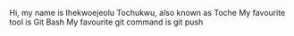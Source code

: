 Hi, my name is Ihekwoejeolu Tochukwu, also known as Toche
My favourite tool is Git Bash
My favourite git command is git push
